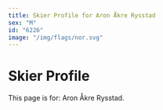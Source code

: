 ```yaml
---
title: Skier Profile for Aron Åkre Rysstad
sex: "M"
id: "6226"
image: "/img/flags/nor.svg" 
---
```


# Skier Profile

This page is for: Aron Åkre Rysstad.
    